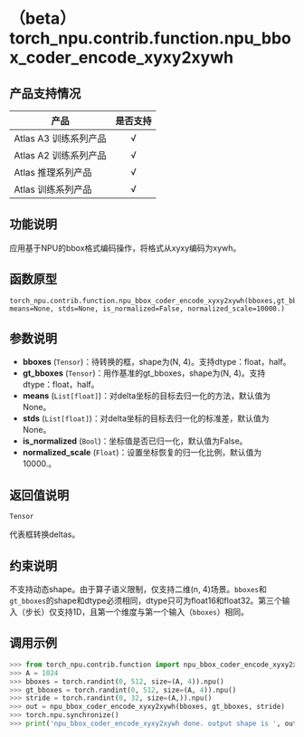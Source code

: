 # （beta）torch\_npu.contrib.function.npu\_bbox\_coder\_encode\_xyxy2xywh

## 产品支持情况

| 产品                                                         | 是否支持 |
| ------------------------------------------------------------ | :------: |
|<term>Atlas A3 训练系列产品</term>            |    √     |
|<term>Atlas A2 训练系列产品</term>  | √   |
|<term>Atlas 推理系列产品</term>                                       |    √     |
|<term>Atlas 训练系列产品</term>                                       |    √     |

## 功能说明

应用基于NPU的bbox格式编码操作，将格式从xyxy编码为xywh。

## 函数原型

```
torch_npu.contrib.function.npu_bbox_coder_encode_xyxy2xywh(bboxes,gt_bboxes, means=None, stds=None, is_normalized=False, normalized_scale=10000.)
```

## 参数说明

- **bboxes** (`Tensor`)：待转换的框，shape为\(N, 4\)。支持dtype：float，half。
- **gt_bboxes** (`Tensor`)：用作基准的gt\_bboxes，shape为\(N, 4\)。支持dtype：float，half。
- **means** (`List[float]`)：对delta坐标的目标去归一化的方法，默认值为None。
- **stds** (`List[float]`)：对delta坐标的目标去归一化的标准差，默认值为None。
- **is_normalized** (`Bool`)：坐标值是否已归一化，默认值为False。
- **normalized_scale** (`Float`)：设置坐标恢复的归一化比例，默认值为10000.。

## 返回值说明

`Tensor`

代表框转换deltas。

## 约束说明

不支持动态shape。由于算子语义限制，仅支持二维\(n, 4\)场景。`bboxes`和`gt_bboxes`的shape和dtype必须相同，dtype只可为float16和float32。第三个输入（步长）仅支持1D，且第一个维度与第一个输入（`bboxes`）相同。

## 调用示例

```python
>>> from torch_npu.contrib.function import npu_bbox_coder_encode_xyxy2xywh
>>> A = 1024
>>> bboxes = torch.randint(0, 512, size=(A, 4)).npu()
>>> gt_bboxes = torch.randint(0, 512, size=(A, 4)).npu()
>>> stride = torch.randint(0, 32, size=(A,)).npu()
>>> out = npu_bbox_coder_encode_xyxy2xywh(bboxes, gt_bboxes, stride)
>>> torch.npu.synchronize()
>>> print('npu_bbox_coder_encode_xyxy2xywh done. output shape is ', out.shape)
```

